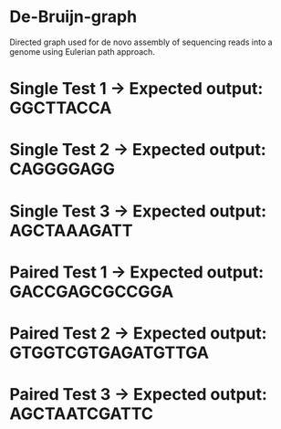 # De-Bruijn-graph
Directed graph used for de novo assembly of sequencing reads into a genome using Eulerian path approach.


# Single Test 1 -> Expected output: GGCTTACCA
# Single Test 2 -> Expected output: CAGGGGAGG
# Single Test 3 -> Expected output: AGCTAAAGATT
# Paired Test 1 -> Expected output: GACCGAGCGCCGGA
# Paired Test 2 -> Expected output: GTGGTCGTGAGATGTTGA
# Paired Test 3 -> Expected output: AGCTAATCGATTC
